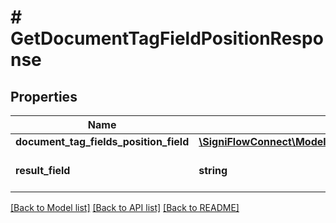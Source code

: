 # # GetDocumentTagFieldPositionResponse

## Properties

Name | Type | Description | Notes
------------ | ------------- | ------------- | -------------
**document_tag_fields_position_field** | [**\SigniFlowConnect\Model\GetDocumentTagFieldPositionResponseDocumentTagFieldsPositionField[]**](GetDocumentTagFieldPositionResponseDocumentTagFieldsPositionField.md) |  |
**result_field** | **string** | Displays the result of the call. |

[[Back to Model list]](../../README.md#models) [[Back to API list]](../../README.md#endpoints) [[Back to README]](../../README.md)
